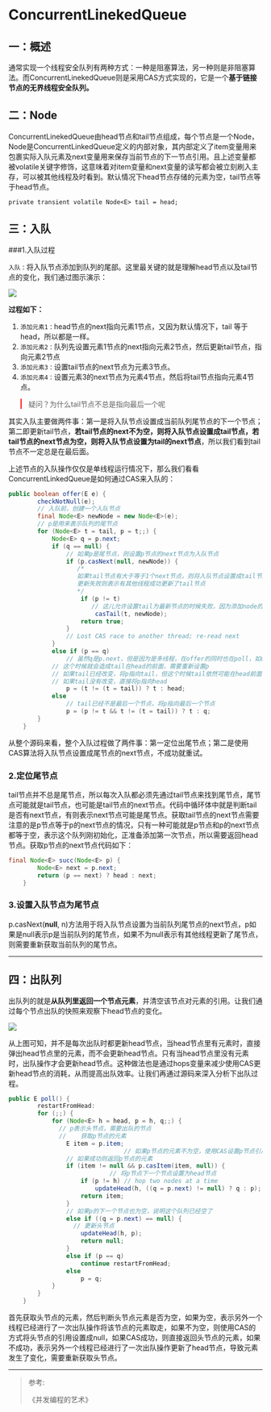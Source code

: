 # ConcurrentLinekedQueue

## 一：概述

通常实现一个线程安全队列有两种方式：一种是阻塞算法，另一种则是非阻塞算法。而ConcurrentLinekedQueue则是采用CAS方式实现的，它是一个**基于链接节点的无界线程安全队列。**

## 二：Node

ConcurrentLinekedQueue由head节点和tail节点组成，每个节点是一个Node，Node是ConcurrentLinkedQueue定义的内部对象，其内部定义了item变量用来包裹实际入队元素及next变量用来保存当前节点的下一节点引用。且上述变量都被volatile关键字修饰，这意味着对item变量和next变量的读写都会被立刻刷入主存，可以被其他线程及时看到。默认情况下head节点存储的元素为空，tail节点等于head节点。

```
private transient volatile Node<E> tail = head;
```

## 三：入队

###1.入队过程

`入队：`将入队节点添加到队列的尾部。这里最关键的就是理解head节点以及tail节点的变化，我们通过图示演示：

![](http://ifeve.com/wp-content/uploads/2013/01/ConcurrentLinekedQueue队列入队结构变化图.jpg)

**过程如下：**

1. `添加元素1：`head节点的next指向元素1节点，又因为默认情况下，tail 等于 head，所以都是一样。
2. `添加元素2：`队列先设置元素1节点的next指向元素2节点，然后更新tail节点，指向元素2节点
3. `添加元素3：`设置tail节点的next节点为元素3节点。
4. `添加元素4：`设置元素3的next节点为元素4节点，然后将tail节点指向元素4节点。

<blockquote style=" border-left-color:red;">疑问？为什么tail节点不总是指向最后一个呢
</blockquote>

其实入队主要做两件事：第一是将入队节点设置成当前队列尾节点的下一个节点；第二即更新tail节点，**若tail节点的next不为空，则将入队节点设置成tail节点，若tail节点的next节点为空，则将入队节点设置为tail的next节点**，所以我们看到tail节点不一定总是在最后面。

上述节点的入队操作仅仅是单线程运行情况下，那么我们看看ConcurrentLinkedQueue是如何通过CAS来入队的：

```java
public boolean offer(E e) {
        checkNotNull(e);
    	// 入队前，创建一个入队节点
        final Node<E> newNode = new Node<E>(e);
		// p是用来表示队列的尾节点
        for (Node<E> t = tail, p = t;;) {
            Node<E> q = p.next;
            if (q == null) {
                // 如果p是尾节点，则设置p节点的next节点为入队节点
                if (p.casNext(null, newNode)) {
                   /*
                   如果tail节点有大于等于1个next节点，则将入队节点设置成tail节点,
                   更新失败则表示有其他线程成功更新了tail节点
                   */
                    if (p != t) 
                       // 这儿允许设置tail为最新节点的时候失败，因为添加node的时候是根据p.next是不是为null判断的
                        casTail(t, newNode); 
                    return true;
                }
                // Lost CAS race to another thread; re-read next
            }
            else if (p == q)
                // 虽然q是p.next，但是因为是多线程，在offer的同时也在poll，如offer的时候正好p被poll了，那么在poll方法中的updateHead方法会将head指向当前的q，而把p.next指向自己，即：p.next == p
            // 这个时候就会造成tail在head的前面，需要重新设置p
            // 如果tail已经改变，将p指向tail，但这个时候tail依然可能在head前面
            // 如果tail没有改变，直接将p指向head
                p = (t != (t = tail)) ? t : head;
            else
                // tail已经不是最后一个节点，将p指向最后一个节点
                p = (p != t && t != (t = tail)) ? t : q;
        }
    }
```

从整个源码来看，整个入队过程做了两件事：第一定位出尾节点；第二是使用CAS算法将入队节点设置成尾节点的next节点，不成功就重试。

### 2.定位尾节点

tail节点并不总是尾节点，所以每次入队都必须先通过tail节点来找到尾节点，尾节点可能就是tail节点，也可能是tail节点的next节点。代码中循环体中就是判断tail是否有next节点，有则表示next节点可能是尾节点。获取tail节点的next节点需要注意的是p节点等于p的next节点的情况，只有一种可能就是p节点和p的next节点都等于空，表示这个队列刚初始化，正准备添加第一次节点，所以需要返回head节点。获取p节点的next节点代码如下：

```java
final Node<E> succ(Node<E> p) {
        Node<E> next = p.next;
        return (p == next) ? head : next;
    }
```

### 3.设置入队节点为尾节点

p.casNext(**null**, n)方法用于将入队节点设置为当前队列尾节点的next节点，p如果是null表示p是当前队列的尾节点，如果不为null表示有其他线程更新了尾节点，则需要重新获取当前队列的尾节点。

---

## 四：出队列

出队列的就是**从队列里返回一个节点元素**，并清空该节点对元素的引用。让我们通过每个节点出队的快照来观察下head节点的变化。

![](http://ifeve.com/wp-content/uploads/2013/01/出队列.jpg)

从上图可知，并不是每次出队时都更新head节点，当head节点里有元素时，直接弹出head节点里的元素，而不会更新head节点。只有当head节点里没有元素时，出队操作才会更新head节点。这种做法也是通过hops变量来减少使用CAS更新head节点的消耗，从而提高出队效率。让我们再通过源码来深入分析下出队过程。

```java
public E poll() {
        restartFromHead:
        for (;;) {
            for (Node<E> h = head, p = h, q;;) {
              // p表示头节点，需要出队的节点
              // 	获取p节点的元素
                E item = p.item;
								// 如果p节点的元素不为空，使用CAS设置p节点引用的元素为null
              	// 如果成功则返回p节点的元素
                if (item != null && p.casItem(item, null)) {
           					// 将p节点下一个节点设置为head节点
                    if (p != h) // hop two nodes at a time
                        updateHead(h, ((q = p.next) != null) ? q : p);
                    return item;
                } 
              	// 如果p的下一个节点也为空，说明这个队列已经空了
                else if ((q = p.next) == null) {
                  // 更新头节点
                    updateHead(h, p);
                    return null;
                }
                else if (p == q)
                    continue restartFromHead;
                else
                    p = q;
            }
        }
    }

```

首先获取头节点的元素，然后判断头节点元素是否为空，如果为空，表示另外一个线程已经进行了一次出队操作将该节点的元素取走，如果不为空，则使用CAS的方式将头节点的引用设置成null，如果CAS成功，则直接返回头节点的元素，如果不成功，表示另外一个线程已经进行了一次出队操作更新了head节点，导致元素发生了变化，需要重新获取头节点。

----


> 参考:
>
> 《并发编程的艺术》


```

```